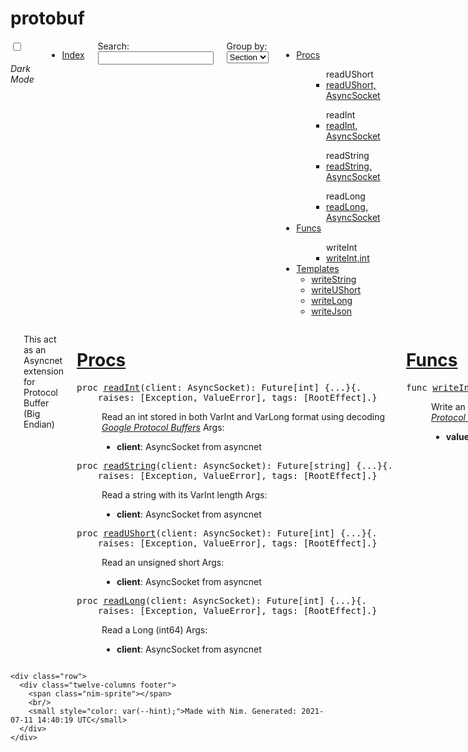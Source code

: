 <title>protobuf</title>
<link rel="stylesheet" type="text/css" href="nimdoc.out.css">

<script type="text/javascript" src="dochack.js"></script>

<script type="text/javascript">
function main() {
  var pragmaDots = document.getElementsByClassName("pragmadots");
  for (var i = 0; i < pragmaDots.length; i++) {
    pragmaDots[i].onclick = function(event) {
      // Hide tease
      event.target.parentNode.style.display = "none";
      // Show actual
      event.target.parentNode.nextElementSibling.style.display = "inline";
    }
  }

  const toggleSwitch = document.querySelector('.theme-switch input[type="checkbox"]');
  function switchTheme(e) {
      if (e.target.checked) {
          document.documentElement.setAttribute('data-theme', 'dark');
          localStorage.setItem('theme', 'dark');
      } else {
          document.documentElement.setAttribute('data-theme', 'light');
          localStorage.setItem('theme', 'light');
      }
  }

  toggleSwitch.addEventListener('change', switchTheme, false);

  const currentTheme = localStorage.getItem('theme') ? localStorage.getItem('theme') : null;
  if (currentTheme) {
    document.documentElement.setAttribute('data-theme', currentTheme);

    if (currentTheme === 'dark') {
      toggleSwitch.checked = true;
    }
  }
}
</script>

</head>
<body onload="main()">
<div class="document" id="documentId">
  <div class="container">
    <h1 class="title">protobuf</h1>
    <div class="row">
  <div class="three columns">
  <div class="theme-switch-wrapper">
    <label class="theme-switch" for="checkbox">
      <input type="checkbox" id="checkbox" />
      <div class="slider round"></div>
    </label>
    &nbsp;&nbsp;&nbsp; <em>Dark Mode</em>
  </div>
  <div id="global-links">
    <ul class="simple">
    <li>
      <a href="theindex.html">Index</a>
    </li>
    </ul>
  </div>
  <div id="searchInputDiv">
    Search: <input type="text" id="searchInput"
      onkeyup="search()" />
  </div>
  <div>
    Group by:
    <select onchange="groupBy(this.value)">
      <option value="section">Section</option>
      <option value="type">Type</option>
    </select>
  </div>
  <ul class="simple simple-toc" id="toc-list">
<li>
  <a class="reference reference-toplevel" href="#12" id="62">Procs</a>
  <ul class="simple simple-toc-section">
      <ul class="simple nested-toc-section">readUShort
      <li><a class="reference" href="#readUShort%2CAsyncSocket"
    title="readUShort(client: AsyncSocket): Future[int]">readUShort,<wbr>AsyncSocket</a></li>

  </ul>
  <ul class="simple nested-toc-section">readInt
      <li><a class="reference" href="#readInt%2CAsyncSocket"
    title="readInt(client: AsyncSocket): Future[int]">readInt,<wbr>AsyncSocket</a></li>

  </ul>
  <ul class="simple nested-toc-section">readString
      <li><a class="reference" href="#readString%2CAsyncSocket"
    title="readString(client: AsyncSocket): Future[string]">readString,<wbr>AsyncSocket</a></li>

  </ul>
  <ul class="simple nested-toc-section">readLong
      <li><a class="reference" href="#readLong%2CAsyncSocket"
    title="readLong(client: AsyncSocket): Future[int]">readLong,<wbr>AsyncSocket</a></li>

  </ul>

  </ul>
</li>
<li>
  <a class="reference reference-toplevel" href="#13" id="63">Funcs</a>
  <ul class="simple simple-toc-section">
      <ul class="simple nested-toc-section">writeInt
      <li><a class="reference" href="#writeInt%2Cint"
    title="writeInt(value: int): string">writeInt,<wbr>int</a></li>

  </ul>

  </ul>
</li>
<li>
  <a class="reference reference-toplevel" href="#18" id="68">Templates</a>
  <ul class="simple simple-toc-section">
      <li><a class="reference" href="#writeString.t%2Cstring"
    title="writeString(text: string): string">writeString</a></li>
  <li><a class="reference" href="#writeUShort.t%2Cint"
    title="writeUShort(short: int): string">writeUShort</a></li>
  <li><a class="reference" href="#writeLong.t%2Cint"
    title="writeLong(long: int): string">writeLong</a></li>
  <li><a class="reference" href="#writeJson.t%2CJsonNode"
    title="writeJson(json: JsonNode): string">writeJson</a></li>

  </ul>
</li>

</ul>

  </div>
  <div class="nine columns" id="content">
  <div id="tocRoot"></div>
  
  <p class="module-desc">This act as an Asyncnet extension for Protocol Buffer (Big Endian)</p>
  <div class="section" id="12">
<h1><a class="toc-backref" href="#12">Procs</a></h1>
<dl class="item">
<a id="readInt,AsyncSocket"></a>
<dt><pre><span class="Keyword">proc</span> <a href="#readInt%2CAsyncSocket"><span class="Identifier">readInt</span></a><span class="Other">(</span><span class="Identifier">client</span><span class="Other">:</span> <span class="Identifier">AsyncSocket</span><span class="Other">)</span><span class="Other">:</span> <span class="Identifier">Future</span><span class="Other">[</span><span class="Identifier">int</span><span class="Other">]</span> <span><span class="Other">{</span><span class="Other pragmadots">...</span><span class="Other">}</span></span><span class="pragmawrap"><span class="Other">{.</span><span class="pragma">
    <span class="Identifier">raises</span><span class="Other">:</span> <span class="Other">[</span><span class="Identifier">Exception</span><span class="Other">,</span> <span class="Identifier">ValueError</span><span class="Other">]</span><span class="Other">,</span> <span class="Identifier">tags</span><span class="Other">:</span> <span class="Other">[</span><span class="Identifier">RootEffect</span><span class="Other">]</span></span><span class="Other">.}</span></span></pre></dt>
<dd>

Read an int stored in both VarInt and VarLong format using decoding <em>[Google Protocol Buffers](http://code.google.com/apis/protocolbuffers/docs/encoding.html)</em> Args:<ul class="simple"><li><strong>client</strong>: AsyncSocket from asyncnet</li>
</ul>


</dd>
<a id="readString,AsyncSocket"></a>
<dt><pre><span class="Keyword">proc</span> <a href="#readString%2CAsyncSocket"><span class="Identifier">readString</span></a><span class="Other">(</span><span class="Identifier">client</span><span class="Other">:</span> <span class="Identifier">AsyncSocket</span><span class="Other">)</span><span class="Other">:</span> <span class="Identifier">Future</span><span class="Other">[</span><span class="Identifier">string</span><span class="Other">]</span> <span><span class="Other">{</span><span class="Other pragmadots">...</span><span class="Other">}</span></span><span class="pragmawrap"><span class="Other">{.</span><span class="pragma">
    <span class="Identifier">raises</span><span class="Other">:</span> <span class="Other">[</span><span class="Identifier">Exception</span><span class="Other">,</span> <span class="Identifier">ValueError</span><span class="Other">]</span><span class="Other">,</span> <span class="Identifier">tags</span><span class="Other">:</span> <span class="Other">[</span><span class="Identifier">RootEffect</span><span class="Other">]</span></span><span class="Other">.}</span></span></pre></dt>
<dd>

Read a string with its VarInt length Args:<ul class="simple"><li><strong>client</strong>: AsyncSocket from asyncnet</li>
</ul>


</dd>
<a id="readUShort,AsyncSocket"></a>
<dt><pre><span class="Keyword">proc</span> <a href="#readUShort%2CAsyncSocket"><span class="Identifier">readUShort</span></a><span class="Other">(</span><span class="Identifier">client</span><span class="Other">:</span> <span class="Identifier">AsyncSocket</span><span class="Other">)</span><span class="Other">:</span> <span class="Identifier">Future</span><span class="Other">[</span><span class="Identifier">int</span><span class="Other">]</span> <span><span class="Other">{</span><span class="Other pragmadots">...</span><span class="Other">}</span></span><span class="pragmawrap"><span class="Other">{.</span><span class="pragma">
    <span class="Identifier">raises</span><span class="Other">:</span> <span class="Other">[</span><span class="Identifier">Exception</span><span class="Other">,</span> <span class="Identifier">ValueError</span><span class="Other">]</span><span class="Other">,</span> <span class="Identifier">tags</span><span class="Other">:</span> <span class="Other">[</span><span class="Identifier">RootEffect</span><span class="Other">]</span></span><span class="Other">.}</span></span></pre></dt>
<dd>

Read an unsigned short Args:<ul class="simple"><li><strong>client</strong>: AsyncSocket from asyncnet</li>
</ul>


</dd>
<a id="readLong,AsyncSocket"></a>
<dt><pre><span class="Keyword">proc</span> <a href="#readLong%2CAsyncSocket"><span class="Identifier">readLong</span></a><span class="Other">(</span><span class="Identifier">client</span><span class="Other">:</span> <span class="Identifier">AsyncSocket</span><span class="Other">)</span><span class="Other">:</span> <span class="Identifier">Future</span><span class="Other">[</span><span class="Identifier">int</span><span class="Other">]</span> <span><span class="Other">{</span><span class="Other pragmadots">...</span><span class="Other">}</span></span><span class="pragmawrap"><span class="Other">{.</span><span class="pragma">
    <span class="Identifier">raises</span><span class="Other">:</span> <span class="Other">[</span><span class="Identifier">Exception</span><span class="Other">,</span> <span class="Identifier">ValueError</span><span class="Other">]</span><span class="Other">,</span> <span class="Identifier">tags</span><span class="Other">:</span> <span class="Other">[</span><span class="Identifier">RootEffect</span><span class="Other">]</span></span><span class="Other">.}</span></span></pre></dt>
<dd>

Read a Long (int64) Args:<ul class="simple"><li><strong>client</strong>: AsyncSocket from asyncnet</li>
</ul>


</dd>

</dl></div>
<div class="section" id="13">
<h1><a class="toc-backref" href="#13">Funcs</a></h1>
<dl class="item">
<a id="writeInt,int"></a>
<dt><pre><span class="Keyword">func</span> <a href="#writeInt%2Cint"><span class="Identifier">writeInt</span></a><span class="Other">(</span><span class="Identifier">value</span><span class="Other">:</span> <span class="Identifier">int</span><span class="Other">)</span><span class="Other">:</span> <span class="Identifier">string</span> <span><span class="Other">{</span><span class="Other pragmadots">...</span><span class="Other">}</span></span><span class="pragmawrap"><span class="Other">{.</span><span class="pragma"><span class="Identifier">raises</span><span class="Other">:</span> <span class="Other">[</span><span class="Other">]</span><span class="Other">,</span> <span class="Identifier">tags</span><span class="Other">:</span> <span class="Other">[</span><span class="Other">]</span></span><span class="Other">.}</span></span></pre></dt>
<dd>

Write an int stored in VarInt/VarLong format using encoding <em>[Google Protocol Buffers](http://code.google.com/apis/protocolbuffers/docs/encoding.html)</em> Args:<ul class="simple"><li><strong>value</strong>: Decoded Number</li>
</ul>


</dd>

</dl></div>
<div class="section" id="18">
<h1><a class="toc-backref" href="#18">Templates</a></h1>
<dl class="item">
<a id="writeString.t,string"></a>
<dt><pre><span class="Keyword">template</span> <a href="#writeString.t%2Cstring"><span class="Identifier">writeString</span></a><span class="Other">(</span><span class="Identifier">text</span><span class="Other">:</span> <span class="Identifier">string</span><span class="Other">)</span><span class="Other">:</span> <span class="Identifier">string</span></pre></dt>
<dd>

Write a string with its VarInt length Args:<ul class="simple"><li><strong>text</strong>: Decoded text</li>
</ul>


</dd>
<a id="writeUShort.t,int"></a>
<dt><pre><span class="Keyword">template</span> <a href="#writeUShort.t%2Cint"><span class="Identifier">writeUShort</span></a><span class="Other">(</span><span class="Identifier">short</span><span class="Other">:</span> <span class="Identifier">int</span><span class="Other">)</span><span class="Other">:</span> <span class="Identifier">string</span></pre></dt>
<dd>

Convert an unsigned short to bytes Args:<ul class="simple"><li><strong>short</strong>: Decoded Unsigned Short</li>
</ul>


</dd>
<a id="writeLong.t,int"></a>
<dt><pre><span class="Keyword">template</span> <a href="#writeLong.t%2Cint"><span class="Identifier">writeLong</span></a><span class="Other">(</span><span class="Identifier">long</span><span class="Other">:</span> <span class="Identifier">int</span><span class="Other">)</span><span class="Other">:</span> <span class="Identifier">string</span></pre></dt>
<dd>

Convert a Long to bytes Args:<ul class="simple"><li><strong>long</strong>: Decoded Long</li>
</ul>


</dd>
<a id="writeJson.t,JsonNode"></a>
<dt><pre><span class="Keyword">template</span> <a href="#writeJson.t%2CJsonNode"><span class="Identifier">writeJson</span></a><span class="Other">(</span><span class="Identifier">json</span><span class="Other">:</span> <span class="Identifier">JsonNode</span><span class="Other">)</span><span class="Other">:</span> <span class="Identifier">string</span></pre></dt>
<dd>

Convert a <tt class="docutils literal"><span class="pre">JsonNode</span></tt> to bytes Args:<ul class="simple"><li><strong>json</strong>: JsonNode object</li>
</ul>


</dd>

</dl></div>

  </div>
</div>

    <div class="row">
      <div class="twelve-columns footer">
        <span class="nim-sprite"></span>
        <br/>
        <small style="color: var(--hint);">Made with Nim. Generated: 2021-07-11 14:40:19 UTC</small>
      </div>
    </div>
  </div>
</div>

</body>
</html>
